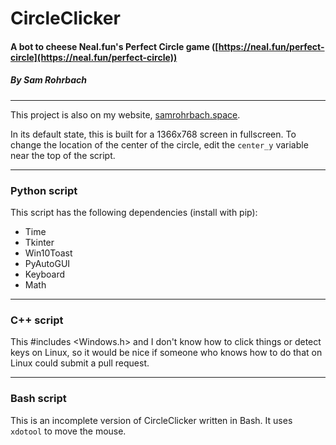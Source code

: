 # CircleClicker 
#### A bot to cheese Neal.fun's Perfect Circle game ([https://neal.fun/perfect-circle](https://neal.fun/perfect-circle))
##### By Sam Rohrbach

****

This project is also on my website, [samrohrbach.space](https://samrohrbach.space). 

In its default state, this is built for a 1366x768 screen in fullscreen. 
To change the location of the center of the circle, edit the `center_y` variable near the top of the script. 

****

### Python script
This script has the following dependencies (install with pip): 
- Time
- Tkinter
- Win10Toast
- PyAutoGUI
- Keyboard
- Math

****

### C++ script
This #includes <Windows.h> and I don't know how to click things or detect keys on Linux, so it would be nice if someone who knows how to do that on Linux could submit a pull request. 

****

### Bash script
This is an incomplete version of CircleClicker written in Bash. It uses `xdotool` to move the mouse. 
